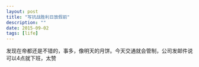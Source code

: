 ```yaml
---
layout: post
title: "写抗战胜利日放假前"
description: ""
date: 2015-09-02
tags: [life]
---
```


发现在帝都还是不错的，事多，像明天的月饼。今天交通就会管制，公司发邮件说可以4点就下班，太赞

